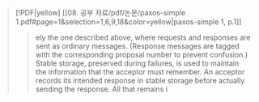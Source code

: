 > [!PDF|yellow] [[08. 공부 자료/pdf/논문/paxos-simple 1.pdf#page=1&selection=1,6,9,18&color=yellow|paxos-simple 1, p.1]]
> > ely the one described above, where requests and responses are sent as ordinary messages. (Response messages are tagged with the corresponding proposal number to prevent confusion.) Stable storage, preserved during failures, is used to maintain the information that the acceptor must remember. An acceptor records its intended response in stable storage before actually sending the response. All that remains i

